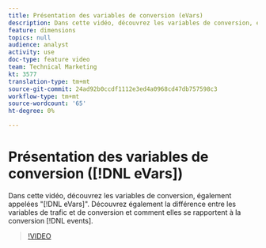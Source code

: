 ```yaml
---
title: Présentation des variables de conversion (eVars)
description: Dans cette vidéo, découvrez les variables de conversion, également appelées "eVars". Découvrez également la différence entre les variables de trafic et de conversion et comment elles se rapportent aux événements de conversion.
feature: dimensions
topics: null
audience: analyst
activity: use
doc-type: feature video
team: Technical Marketing
kt: 3577
translation-type: tm+mt
source-git-commit: 24ad92b0ccdf1112e3ed4a0968cd47db757598c3
workflow-type: tm+mt
source-wordcount: '65'
ht-degree: 0%

---
```



# Présentation des variables de conversion ([!DNL eVars])

Dans cette vidéo, découvrez les variables de conversion, également appelées &quot;[!DNL eVars]&quot;. Découvrez également la différence entre les variables de trafic et de conversion et comment elles se rapportent à la conversion [!DNL events].

>[!VIDEO](https://video.tv.adobe.com/v/28759/?quality=12)
